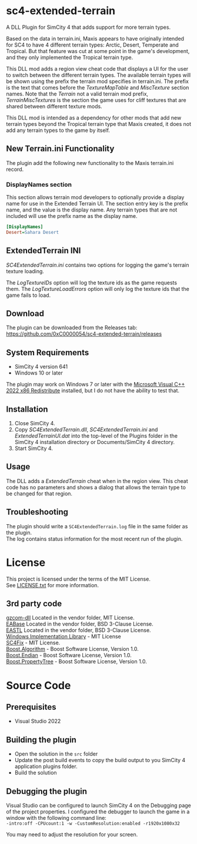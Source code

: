 # sc4-extended-terrain

A DLL Plugin for SimCity 4 that adds support for more terrain types.   

Based on the data in terrain.ini, Maxis appears to have originally intended for SC4 to have 4 different terrain types: Arctic, Desert, Temperate and Tropical.
But that feature was cut at some point in the game's development, and they only implemented the Tropical terrain type.

This DLL mod adds a region view cheat code that displays a UI for the user to switch between the different terrain types.
The available terrain types will be shown using the prefix the terrain mod specifies in terrain.ini.
The prefix is the text that comes before the _TextureMapTable_ and _MiscTexture_ section names.
Note that the _Terrain_ not a valid terrain mod prefix,  _TerrainMiscTextures_ is the section the game uses for cliff textures that
are shared between different texture mods.

This DLL mod is intended as a dependency for other mods that add new terrain types beyond the Tropical
terrain type that Maxis created, it does not add any terrain types to the game by itself.

## New Terrain.ini Functionality

The plugin add the following new functionality to the Maxis terrain.ini record.

### DisplayNames section

This section allows terrain mod developers to optionally provide a display name for use in the Extended Terrain UI.
The section entry key is the prefix name, and the value is the display name.
Any terrain types that are not included will use the prefix name as the display name.

```ini
[DisplayNames]
Desert=Sahara Desert
```

## ExtendedTerrain INI

_SC4ExtendedTerrain.ini_ contains two options for logging the game's terrain texture loading.

The _LogTextureIDs_ option will log the texture ids as the game requests them.
The _LogTextureLoadErrors_ option will only log the texture ids that the game fails to load.

## Download

The plugin can be downloaded from the Releases tab: https://github.com/0xC0000054/sc4-extended-terrain/releases

## System Requirements

* SimCity 4 version 641
* Windows 10 or later

The plugin may work on Windows 7 or later with the [Microsoft Visual C++ 2022 x86 Redistribute](https://aka.ms/vs/17/release/vc_redist.x86.exe) installed, but I do not have the ability to test that.

## Installation

1. Close SimCity 4.
2. Copy _SC4ExtendedTerrain.dll_, _SC4ExtendedTerrain.ini_ and _ExtendedTerrainUI.dat_ into the top-level of the Plugins folder in the SimCity 4 installation directory or Documents/SimCity 4 directory.
3. Start SimCity 4.

## Usage

The DLL adds a _ExtendedTerrain_ cheat when in the region view. This cheat code has no parameters and shows a dialog that
allows the terrain type to be changed for that region.

## Troubleshooting

The plugin should write a `SC4ExtendedTerrain.log` file in the same folder as the plugin.    
The log contains status information for the most recent run of the plugin.

# License

This project is licensed under the terms of the MIT License.    
See [LICENSE.txt](LICENSE.txt) for more information.

## 3rd party code

[gzcom-dll](https://github.com/nsgomez/gzcom-dll/tree/master) Located in the vendor folder, MIT License.    
[EABase](https://github.com/electronicarts/EABase) Located in the vendor folder, BSD 3-Clause License.    
[EASTL](https://github.com/electronicarts/EASTL) Located in the vendor folder, BSD 3-Clause License.    
[Windows Implementation Library](https://github.com/microsoft/wil) - MIT License    
[SC4Fix](https://github.com/nsgomez/sc4fix) - MIT License.    
[Boost.Algorithm](https://www.boost.org/doc/libs/1_84_0/libs/algorithm/doc/html/index.html) - Boost Software License, Version 1.0.    
[Boost.Endian](https://www.boost.org/doc/libs/1_84_0/libs/endian/doc/html/endian.html) - Boost Software License, Version 1.0.    
[Boost.PropertyTree](https://www.boost.org/doc/libs/1_84_0/doc/html/property_tree.html) - Boost Software License, Version 1.0.

# Source Code

## Prerequisites

* Visual Studio 2022

## Building the plugin

* Open the solution in the `src` folder
* Update the post build events to copy the build output to you SimCity 4 application plugins folder.
* Build the solution

## Debugging the plugin

Visual Studio can be configured to launch SimCity 4 on the Debugging page of the project properties.
I configured the debugger to launch the game in a window with the following command line:    
`-intro:off -CPUcount:1 -w -CustomResolution:enabled -r1920x1080x32`

You may need to adjust the resolution for your screen.
